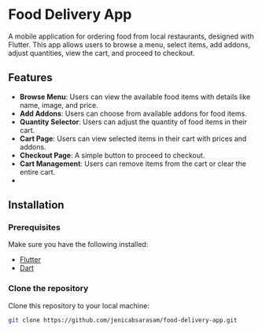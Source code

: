 # Food Delivery App

A mobile application for ordering food from local restaurants, designed with Flutter. This app allows users to browse a menu, select items, add addons, adjust quantities, view the cart, and proceed to checkout.

## Features

- **Browse Menu**: Users can view the available food items with details like name, image, and price.
- **Add Addons**: Users can choose from available addons for food items.
- **Quantity Selector**: Users can adjust the quantity of food items in their cart.
- **Cart Page**: Users can view selected items in their cart with prices and addons.
- **Checkout Page**: A simple button to proceed to checkout.
- **Cart Management**: Users can remove items from the cart or clear the entire cart.
- 
## Installation

### Prerequisites

Make sure you have the following installed:

- [Flutter](https://flutter.dev/docs/get-started/install)
- [Dart](https://dart.dev/get-dart)

### Clone the repository

Clone this repository to your local machine:

```bash
git clone https://github.com/jenicabsarasam/food-delivery-app.git
